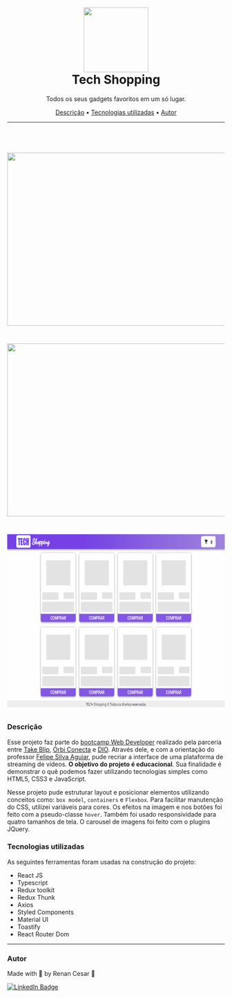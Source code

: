 
<h1 align="center">
 <img align="center" width="150" height="150" src="https://i.imgur.com/ngHfRyV.png"><br>
 Tech Shopping
</h1>

<p align="center">Todos os seus gadgets favoritos em um só lugar.</p>

<p align="center">
 <a href="#Descrição">Descrição</a> •
 <a href="#Tecnologias">Tecnologias utilizadas</a> •
 <a href="#autor">Autor</a>
</p>

---

<br>


<h1 align="center">  
  <p align="center">
  <img width="800" height="400" src="img/Netflix-Cima.PNG"><br><br>
  <img width="800" height="400" src="img/Netflix-baixo.PNG"><br><br>
  <img width="800" height="400" src="public/toast-erro.gif">
</p>

</h1>

<a id="Descrição"></a>
### Descrição

Esse projeto faz parte do [bootcamp Web Developer](https://www.dio.me/certificate/E98EA5EB) realizado pela parceria entre [Take Blip](https://www.take.net/), [Órbi Conecta](https://orbi.co/) e [DIO](https://www.dio.me/). Através dele, e com a orientação do professor [Felipe Silva Aguiar](https://www.linkedin.com/in/felipe-aguiar-047/), pude recriar a interface de uma plataforma de streaming de vídeos. <b font-weigth="700">O objetivo do projeto é educacional</b>. Sua finalidade é demonstrar o quê podemos fazer utilizando tecnologias simples como HTML5, CSS3 e JavaScript.

Nesse projeto pude estruturar layout e posicionar elementos utilizando conceitos como: `box model`, `containers` e `Flexbox`. Para facilitar manutenção do CSS, utilizei variáveis para cores. Os efeitos na imagem e nos botões foi feito com a pseudo-classe `hover`. Também foi usado responsividade para quatro tamanhos de tela. O carousel de imagens foi feito com o plugins JQuery.

<a id="Tecnologias"></a>
### Tecnologias utilizadas

As seguintes ferramentas foram usadas na construção do projeto:

- React JS
- Typescript
- Redux toolkit
- Redux Thunk
- Axios
- Styled Components
- Material UI
- Toastify
- React Router Dom

---

### Autor

Made with 💜 by Renan Cesar 👋

[![LinkedIn Badge](https://img.shields.io/badge/-Renan_Cesar-blue?style=flat-square&logo=Linkedin&logoColor=white&link=https://www.linkedin.com/in/renan-cesar/)](https://www.linkedin.com/in/renan-cesar/)
